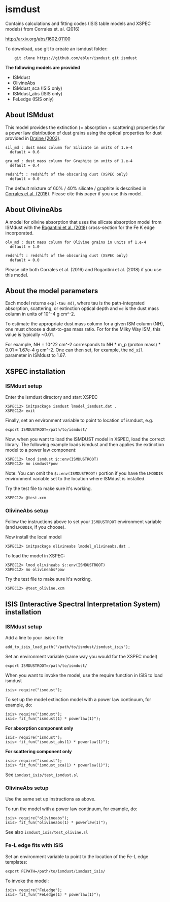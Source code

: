 # ismdust

Contains calculations and fitting codes (ISIS table models and XSPEC models) from Corrales et. al. (2016)

http://arxiv.org/abs/1602.01100

To download, use git to create an ismdust folder:

        git clone https://github.com/eblur/ismdust.git ismdust

**The following models are provided**

+ ISMdust
+ OlivineAbs
+ ISMdust_sca (ISIS only)
+ ISMdust_abs (ISIS only)
+ FeLedge (ISIS only)

## About ISMdust

This model provides the extinction (= absorption + scattering) properties for 
a power law distribution of dust grains using the optical properties for
dust provided in [Draine (2003)](http://adsabs.harvard.edu/abs/2003ApJ...598.1026D).

    sil_md : dust mass column for Silicate in units of 1.e-4
      default = 0.6

    gra_md : dust mass column for Graphite in units of 1.e-4
      default = 0.4

    redshift : redshift of the obscuring dust (XSPEC only)
      default = 0.0

The default mixture of 60% / 40% silicate / graphite is described in
[Corrales et al. (2016)](http://arxiv.org/abs/1602.01100).
Please cite this paper if you use this model.

## About OlivineAbs

A model for olivine absorption that uses the silicate absorption model
from ISMdust with the [Rogantini et al. (2018)](http://adsabs.harvard.edu/abs/2018A%26A...609A..22R)
cross-section for the Fe K edge incorporated.

    olv_md : dust mass column for Olivine grains in units of 1.e-4
      default = 1.0

    redshift : redshift of the obscuring dust (XSPEC only)
      default = 0.0

Please cite both Corrales et al. (2016) and Rogantini et al. (2018)
if you use this model.

## About the model parameters

Each model returns `exp(-tau md)`, where tau is the path-integrated
absorption, scattering, or extinction optical depth and `md` is the
dust mass column in units of 10^-4 g cm^-2.

To estimate the appropriate dust mass column for a given ISM column (NH),
one must choose a dust-to-gas mass ratio. For for the Milky Way ISM,
this value is typically ~0.01.

For example, NH = 10^22 cm^-2 corresponds to NH * m_p (proton mass) * 0.01 =
 1.67e-4 g cm^-2. One can then set, for example, the `md_sil`
parameter in ISMdust to 1.67.

## XSPEC installation

### ISMdust setup

Enter the ismdust directory and start XSPEC

    XSPEC12> initpackage ismdust lmodel_ismdust.dat .
    XSPEC12> exit

Finally, set an environment variable to point to location of ismdust, e.g.

    export ISMDUSTROOT=/path/to/ismdust/

Now, when you want to load the ISMDUST model in XSPEC, load the correct library. The following example loads ismdust and then applies the extinction model to a power law component:

    XSPEC12> lmod ismdust $::env(ISMDUSTROOT)
    XSPEC12> mo ismdust*pow

Note: You can omit the `$::env(ISMDUSTROOT)` portion if you have the `LMODDIR`
environment variable set to the location where ISMdust is installed.

Try the test file to make sure it's working.

    XSPEC12> @test.xcm

### OlivineAbs setup

Follow the instructions above to set your `ISMDUSTROOT` environment variable
(and `LMODDIR`, if you choose).

Now install the local model

    XSPEC12> initpackage olivineabs lmodel_olivineabs.dat .

To load the model in XSPEC:

    XSPEC12> lmod olivineabs $::env(ISMDUSTROOT)
    XSPEC12> mo olivineabs*pow

Try the test file to make sure it's working.

    XSPEC12> @test_olivine.xcm

## ISIS (Interactive Spectral Interpretation System) installation

### ISMdust setup

Add a line to your .isisrc file

    add_to_isis_load_path("/path/to/ismdust/ismdust_isis");

Set an environment variable (same way you would for the XSPEC model)

    export ISMDUSTROOT=/path/to/ismdust/

When you want to invoke the model, use the require function in ISIS to load ismdust

    isis> require("ismdust");

To set up the model extinction model with a power law continuum, for example, do:

    isis> require("ismdust");
    isis> fit_fun("ismdust(1) * powerlaw(1)");

**For absorption component only**

    isis> require("ismdust");
    isis> fit_fun("ismdust_abs(1) * powerlaw(1)");

**For scattering component only**

    isis> require("ismdust");
    isis> fit_fun("ismdust_sca(1) * powerlaw(1)");

See `ismdust_isis/test_ismdust.sl`

### OlivineAbs setup

Use the same set up instructions as above.

To run the model with a power law continuum, for example, do:

    isis> require("olivineabs");
    isis> fit_fun("olivineabs(1) * powerlaw(1)");

See also `ismdust_isis/test_olivine.sl`

### Fe-L edge fits with ISIS

Set an environment variable to point to the location of the Fe-L edge templates:

    export FEPATH=/path/to/ismdust/ismdust_isis/

To invoke the model:

    isis> require("FeLedge");
    isis> fit_fun("FeLedge(1) * powerlaw(1)");
